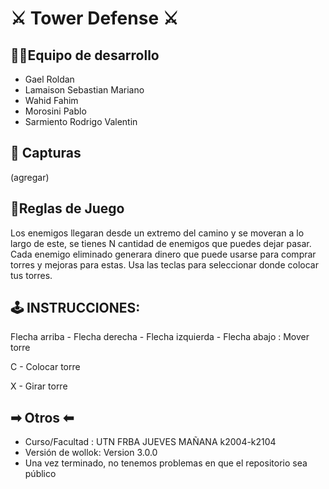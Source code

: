 # ⚔ Tower Defense ⚔

## 👨‍💻Equipo de desarrollo

- Gael Roldan
- Lamaison Sebastian Mariano
- Wahid Fahim
- Morosini Pablo
- Sarmiento Rodrigo Valentin 

## 📸 Capturas

(agregar)

## 📕Reglas de Juego
Los enemigos llegaran desde un extremo del camino y se moveran a lo largo de este, se
tienes N cantidad de enemigos que puedes dejar pasar. Cada enemigo eliminado generara dinero que puede 
usarse para comprar torres y mejoras para estas. Usa las teclas para seleccionar donde colocar tus torres.

## 🕹 INSTRUCCIONES:
Flecha arriba - Flecha derecha - Flecha izquierda - Flecha abajo : Mover torre

C - Colocar torre

X - Girar torre


## ➡ Otros ⬅

- Curso/Facultad : UTN FRBA JUEVES MAÑANA k2004-k2104
- Versión de wollok: Version 3.0.0
- Una vez terminado, no tenemos problemas en que el repositorio sea público 
